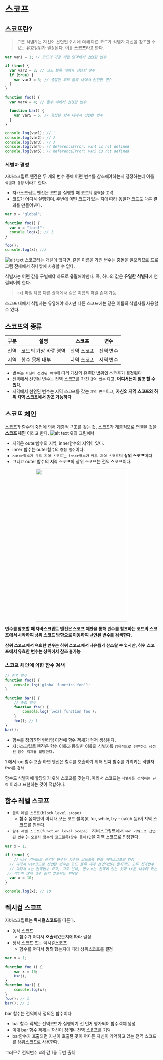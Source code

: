 # 스코프

## 스코프란?

> 모든 식별자는 자신이 선언된 위치에 의해 다른 코드가 식별자 자신을 참조할 수 있는 유효범위가 결정된다. 이를 **스코프**라고 한다.

```js
var var1 = 1; // 코드의 가장 바깥 영역에서 선언한 변수

if (true) {
  var var2 = 2; // 코드 블록 내에서 선언한 변수
  if (true) {
    var var3 = 3; // 중첩된 코드 블록 내에서 선언한 변수
  }
}

function foo() {
  var var4 = 4; // 함수 내에서 선언한 변수

  function bar() {
    var var5 = 5; // 중첩된 함수 내에서 선언한 변수
  }
}

console.log(var1); // 1
console.log(var2); // 2
console.log(var3); // 3
console.log(var4); // ReferenceError: var4 is not defined
console.log(var5); // ReferenceError: var5 is not defined
```

### 식별자 결정

자바스크립트 엔진은 두 개의 변수 중에 어떤 변수를 참조해야하는지 결정하는데 이를 `식별자 결정` 이라고 한다.

-  자바스크립트 엔진은 코드를 실행할 때 코드의 `문맥`을 고려,
- 코드가 어디서 실행되며, 주변에 어떤 코드가 있는 지에 따라 동일한 코드도 다른 결과를 만들어낸다.

```js
var x = "global";

function foo() {
  var x = "local";
  console.log(x); // 1
}

foo();
console.log(x); //2
```
![alt text](KakaoTalk_20240504_092549947.jpg)
스코프라는 개념이 없다면, 같은 이름을 가진 변수는 충돌을 일으키므로 프로그램 전체에서 하나밖에 사용할 수 없다.

식별자는 어떤 값을 구별해야 하므로 **유일**해야한다.  즉, 하나의 값은 **유일한 식별자**에 연결되어야 한다.

> ex) 파일 이름 다른 폴더에서 같은 이름의 파일 존재 가능
> 
스코프 내에서 식별자는 유일해야 하지만 다른 스코프에는 같은 이름의 식별자를 사용할 수 있다.

## 스코프의 종류

| 구분 | 설명                  | 스코프      | 변수      |
| ---- | --------------------- | ----------- | --------- |
| 전역 | 코드의 가장 바깥 영역 | 전역 스코프 | 전역 변수 |
| 지역 | 함수 몸체 내부        | 지역 스코프 | 지역 변수 |

- 변수는 `자신이 선언된 위치`에 따라 자신의 유효한 범위인 스코프가 결정된다. 
- 전역에서 선언된 변수는 전역 스코프를 가진 `전역 변수` 이고,  **어디서든지 참조 할 수 있다.**
- 지역에서 선언된 변수는 지역 스코프를 갖는 `지역 변수`이고, **자신의 지역 스코프와 하위 지역 스코프에서 참조 가능하다.**

## 스코프 체인
스코프가 함수의 중첩에 의해 계층적 구조를 갖는 것, 스코프가 계층적으로 연결된 것을 **스코프 체인** 이라고 한다.
![alt text](KakaoTalk_20240504_094526778.jpg)
위의 그림에서 
- 지역은 outer함수의 지역, inner함수의 지역이 있다. 
- inner 함수는 outer함수의 `중첩 함수`이다. 
-  `outer함수가 만든 지역 스코프`는 `inner함수가 만든 지역 스코프`의 **상위 스코프**이다.
- 그리고 outer 함수의 지역 스코프의 상위 스코프는 전역 스코프이다.
<p align="center">
<img src="KakaoTalk_20240504_102929112.jpg" width="300" height="500" /></p>

**변수를 참조할 때 자바스크립트 엔진은 스코프 체인을 통해 변수를 참조하는 코드의 스코프에서 시작하여 상위 스코프 방향으로 이동하여 선언된 변수를 검색한다.**

**상위 스코프에서 유효한 변수는 하위 스코프에서 자유롭게 참조할 수 있지만, 하위 스코프에서 유효한 변수는 상위에서 참조 불가능**

### 스코프 체인에 의한 함수 검색

```js
// 전역 함수
function foo() {
	console.log('global function foo');
}

function bar() {
	// 중첩 함수
	function foo() {
		console.log('local function foo');
	}
	foo(); // 1
}
bar();
```
- 함수를 정의하면 런타임 이전에 함수 객체가 먼저 생성된다.
- 자바스크립트 엔진은 함수 이름과 동일한 이름의 식별자를 `암묵적으로 선언하고 생성된 함수 객체를 할당한다.`

1 에서 foo 함수 호출 하면 엔진은 함수를 호출하기 위해 먼저 함수를 가리키는 식별자 foo를 검색

함수도 식별자에 할당되기 위해 스코프를 갖는다. 
따라서 스코프는 `식별자를 검색하는 규칙` 이라고 표현하는 것이 적합하다.

## 함수 레벨 스코프
-   `블록 레벨 스코프(block level scope)`
    -   함수 몸체만이 아니라 모든 코드 블록(if, for, while, try - catch 등)이 지역 스코프를 만든다.
   -   `함수 레벨 스코프(function level scope)`
    -   자바스크립트에서  `var 키워드로 선언된 변수`  는  `오로지 함수의 코드블록(함수 몸체)만`을 지역 스코프로 인정한다.
```js
var x = 1;

if (true) {
	// var 키워드로 선언된 변수는 함수의 코드블록 만을 지역스코프로 인정
  // 따라서 var코드로 선언된 변수는 코드 블록 내에 선언되었다 할지라도 모두 전역변수
  // 따라서 x는 전역변수 이고, 그로 인해, 변수 x는 전역에 있는 것과 if문 내부에 있는 것으로 중복 선언 된 것이라 볼 수 있다.
 // 의도치 않게 변수 값이 변경되는 부작용
  var x = 10;
}

console.log(x); // 10
```

## 렉시컬 스코프
자바스크립트는 **렉시컬스코프**를 따른다. 

- 동적 스코프
	- 함수가 어디서 **호출**되었는지에 따라 결정
- 정적 스코프 또는 렉시컬스코프
	- 함수를 어디서 **정의** 했는지에 따라 상위스코프를 결정

```js
var x = 1;

function foo () {
	var x = 10;
	bar();
}
function bar() {
	console.log(x);
}
foo(); // 1
bar(); // 1
```

bar 함수는  전역에서 정의된 함수이다. 
- bar 함수 객체는 전역코드가 실행되기 전 먼저 평가되어 함수객체 생성
- 이때 bar 함수 객체는 자신이 정의된 전역 스코프를 기억
- bar함수가 호출되면 자신이 호출된 곳이 어디든 자신이 기억하고 있는 전역 스코프를 상위스코프로 사용한다.

그러므로 전역변수 x의 값 1을 두번 출력